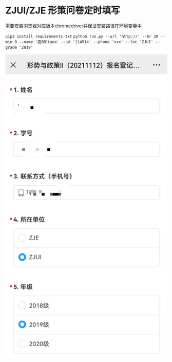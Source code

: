 # ZJUI/ZJE 形策问卷定时填写

  需要安装浏览器对应版本chromedriver并保证安装路径在环境变量中

  `pip3 install requirements.txt`
  `python run.py --url 'http://' --hr 20 --min 0 --name '嘉然Diana' --id '114514' --phone 'xxx' --loc 'ZJUI' --grade '2019'`

![example](example.jpg)